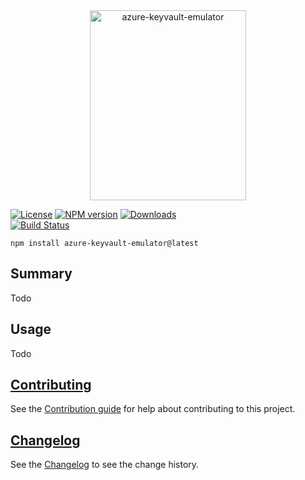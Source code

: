 [//]: # (Header)

<div align="center">
  <a  href="https://gitlab.com/Marvin-Brouwer/azure-keyvault-emulator#readme" 
      align="center" >
      <img  width="250" height="304" 
            align="center" alt="azure-keyvault-emulator" title="azure-keyvault-emulator" 
            src="https://gitlab.com/Marvin-Brouwer/azure-keyvault-emulator/raw/master/resource/banner.png?inline=false" />
  </a>
</div>
  
[![License][license-image]][license-url] 
[![NPM version][npm-version-image]][npm-package-url] 
[![Downloads][npm-downloads-image]][npm-package-url]  
[![Build Status][build-image]][build-url]  
  
[//]: # (Documentation)
  
```plaintext
npm install azure-keyvault-emulator@latest
```
  
## Summary  
  
Todo  
  
## Usage  
  
Todo  
  
## [Contributing][contributing-url]  
[contributing-url]: https://gitlab.com/Marvin-Brouwer/azure-keyvault-emulator/blob/master/Contributing.md
  
See the [Contribution guide][contributing-url] for help about contributing to this project.  
  
## [Changelog][changelog-url]  
[changelog-url]: https://gitlab.com/Marvin-Brouwer/azure-keyvault-emulator/blob/master/Changelog.md
  
See the [Changelog][changelog-url] to see the change history.  
  
[//]: # (Labels)

[npm-package-url]: https://www.npmjs.com/package/azure-keyvault-emulator
[npm-version-image]: https://img.shields.io/npm/v/azure-keyvault-emulator.svg?style=flat-square
[npm-downloads-image]: https://img.shields.io/npm/dm/azure-keyvault-emulator.svg?style=flat-square

[license-url]: https://gitlab.com/Marvin-Brouwer/azure-keyvault-emulator/blob/master/License.md#blob-content-holder
[license-image]: https://img.shields.io/badge/license-Apache--2.0-blue.svg?style=flat-square
[build-url]: https://gitlab.com/Marvin-Brouwer/azure-keyvault-emulator/pipelines
[build-image]: https://gitlab.com/Marvin-Brouwer/azure-keyvault-emulator/badges/master/build.svg?style=flat-square
[coverage-image]: https://gitlab.com/Marvin-Brouwer/azure-keyvault-emulator/badges/master/coverage.svg?style=flat-square